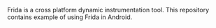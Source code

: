 Frida is a cross platform dynamic instrumentation tool.
This repository contains example of using Frida in Android. 
